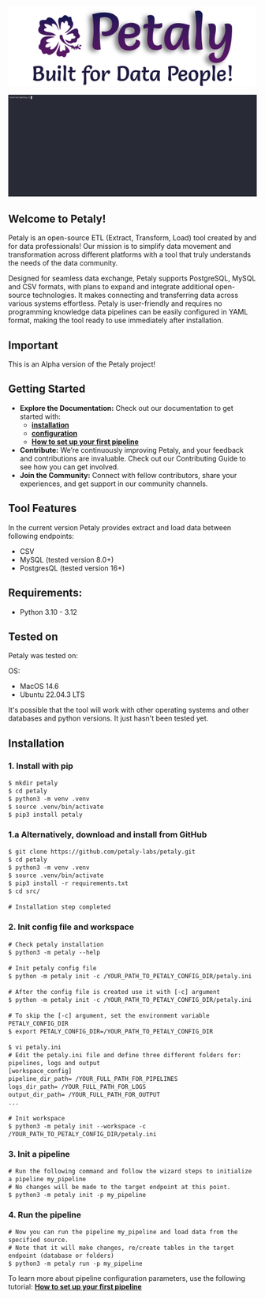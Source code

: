![](https://raw.githubusercontent.com/petaly-labs/petaly/main/images/logo/petaly_logo_transparent.png)

![](https://raw.githubusercontent.com/petaly-labs/petaly/main/docs/tutorial/recording/petaly_run_pipe.gif)

## Welcome to Petaly!

Petaly is an open-source ETL (Extract, Transform, Load) tool created by and for data professionals! 
Our mission is to simplify data movement and transformation across different platforms with a tool that truly understands the needs of the data community.

Designed for seamless data exchange, Petaly supports PostgreSQL, MySQL and CSV formats, with plans to expand and integrate additional open-source technologies. 
It makes connecting and transferring data across various systems effortless. Petaly is user-friendly and requires no programming knowledge data pipelines can be easily configured in YAML format, making the tool ready to use immediately after installation.

## Important
This is an Alpha version of the Petaly project!

## Getting Started

- **Explore the Documentation:** Check out our documentation to get started with: 
  - **[installation](https://github.com/petaly-labs/petaly/blob/main/docs/tutorial/petaly_install.md)**
  - **[configuration](https://github.com/petaly-labs/petaly/blob/main/docs/tutorial/petaly_init_workspace.md)**
  - **[How to set up your first pipeline](https://github.com/petaly-labs/petaly/blob/main/docs/tutorial/pipeline_explained.md)**
- **Contribute:** We’re continuously improving Petaly, and your feedback and contributions are invaluable. Check out our Contributing Guide to see how you can get involved.
- **Join the Community:** Connect with fellow contributors, share your experiences, and get support in our community channels.

## Tool Features
In the current version Petaly provides extract and load data between following endpoints:

- CSV
- MySQL (tested version 8.0+)
- PostgresQL (tested version 16+)

## Requirements:
- Python 3.10 - 3.12

## Tested on
Petaly was tested on: 

OS: 
- MacOS 14.6
- Ubuntu 22.04.3 LTS

It's possible that the tool will work with other operating systems and other databases and python versions. It just hasn't been tested yet.

## Installation
### 1. Install with pip

```
$ mkdir petaly
$ cd petaly
$ python3 -m venv .venv
$ source .venv/bin/activate
$ pip3 install petaly

```
### 1.a Alternatively, download and install from GitHub

```
$ git clone https://github.com/petaly-labs/petaly.git
$ cd petaly
$ python3 -m venv .venv
$ source .venv/bin/activate
$ pip3 install -r requirements.txt
$ cd src/

# Installation step completed
```

### 2. Init config file and workspace

```
# Check petaly installation
$ python3 -m petaly --help

# Init petaly config file
$ python -m petaly init -c /YOUR_PATH_TO_PETALY_CONFIG_DIR/petaly.ini

# After the config file is created use it with [-c] argument
$ python -m petaly init -c /YOUR_PATH_TO_PETALY_CONFIG_DIR/petaly.ini

# To skip the [-c] argument, set the environment variable PETALY_CONFIG_DIR
$ export PETALY_CONFIG_DIR=/YOUR_PATH_TO_PETALY_CONFIG_DIR

$ vi petaly.ini
# Edit the petaly.ini file and define three different folders for: pipelines, logs and output
[workspace_config]
pipeline_dir_path= /YOUR_FULL_PATH_FOR_PIPELINES
logs_dir_path= /YOUR_FULL_PATH_FOR_LOGS
output_dir_path= /YOUR_FULL_PATH_FOR_OUTPUT
...

# Init workspace
$ python3 -m petaly init --workspace -c /YOUR_PATH_TO_PETALY_CONFIG_DIR/petaly.ini
```

### 3. Init a pipeline

```
# Run the following command and follow the wizard steps to initialize a pipeline my_pipeline
# No changes will be made to the target endpoint at this point.
$ python3 -m petaly init -p my_pipeline
```

### 4. Run the pipeline

```
# Now you can run the pipeline my_pipeline and load data from the specified source. 
# Note that it will make changes, re/create tables in the target endpoint (database or folders)
$ python3 -m petaly run -p my_pipeline
```

To learn more about pipeline configuration parameters, use the following tutorial: **[How to set up your first pipeline](https://github.com/petaly-labs/petaly/blob/main/docs/tutorial/pipeline_explained.md)**

